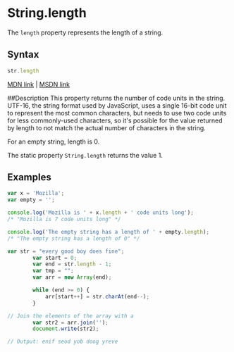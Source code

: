 # String.length
The `length` property represents the length of a string.

## Syntax
```js
str.length
```

[MDN link](https://developer.mozilla.org/en-US/docs/Web/JavaScript/Reference/Global_Objects/String/length) | [MSDN link](https://msdn.microsoft.com/en-us/LIBRary/3d616214%28v=vs.94%29.aspx)

##Description
This property returns the number of code units in the string. UTF-16, the string format used by JavaScript, uses a single 16-bit code unit to represent the most common characters, but needs to use two code units for less commonly-used characters, so it's possible for the value returned by length to not match the actual number of characters in the string.

For an empty string, length is 0.

The static property `String.length` returns the value 1.

## Examples

```js
var x = 'Mozilla';
var empty = '';

console.log('Mozilla is ' + x.length + ' code units long');
/* "Mozilla is 7 code units long" */

console.log('The empty string has a length of ' + empty.length);
/* "The empty string has a length of 0" */
```

```js
var str = "every good boy does fine";
        var start = 0;
        var end = str.length - 1;
        var tmp = "";
        var arr = new Array(end);

        while (end >= 0) {
            arr[start++] = str.charAt(end--);
        }

// Join the elements of the array with a 
        var str2 = arr.join('');
        document.write(str2);

// Output: enif seod yob doog yreve
```
